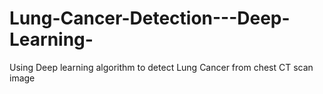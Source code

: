 # Lung-Cancer-Detection---Deep-Learning-
Using Deep learning algorithm to detect Lung Cancer from chest CT scan image
